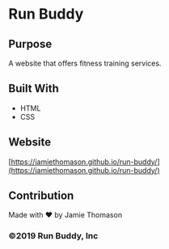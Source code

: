 # Run Buddy

## Purpose
A website that offers fitness training services.

## Built With
* HTML
* CSS

## Website
[https://jamiethomason.github.io/run-buddy/](https://jamiethomason.github.io/run-buddy/)

## Contribution
Made with ❤️ by Jamie Thomason

### ©️2019 Run Buddy, Inc 
